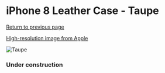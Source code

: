 # iPhone 8 Leather Case - Taupe

[Return to previous page](/iphone_7)

[High-resolution image from Apple](https://store.storeimages.cdn-apple.com/8756/as-images.apple.com/is/MQH62?wid=4500&hei=4500&fmt=png)

<div style="width: 384px"><img src="/everypreview/MQH62.png" alt="Taupe"></div>

### Under construction
